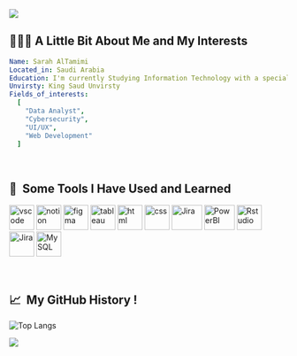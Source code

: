 <img src="https://camo.githubusercontent.com/daa279ca78be42b310b9d7d7ea35f996418037e6fc81a54fc91ce6732e7f2e9e/68747470733a2f2f63617073756c652d72656e6465722e76657263656c2e6170702f6170693f747970653d776176696e6726636f6c6f723d6772616469656e7426746578743d48656c6c6f21266865696768743d3130302673656374696f6e3d686561646572"/>

## 👩🏻‍💻 A Little Bit About Me and My Interests
```yaml
Name: Sarah AlTamimi
Located_in: Saudi Arabia
Education: I'm currently Studying Information Technology with a specialization in Cybersecurity
Unvirsty: King Saud Unvirsty
Fields_of_interests:
  [
    "Data Analyst",
    "Cybersecurity",
    "UI/UX",
    "Web Development"
  ]
```
</br>
<!--
- 🔭 - 🌱
-->
<h2> 🚀 &nbsp;Some Tools I Have Used and Learned</h2>
<p align="left">
<img src="https://cdn.jsdelivr.net/gh/devicons/devicon/icons/vscode/vscode-original.svg" alt="vscode" width="45" height="45"/>
<img src="https://cdn.iconscout.com/icon/free/png-256/free-notion-logo-icon-download-in-svg-png-gif-file-formats--productivity-application-brand-apps-pack-logos-icons-8630396.png?f=webp&w=256" alt="notion" width="45" height="45"/>
<img src="https://cdn.prod.website-files.com/652573f752f7acbb92e633e0/65577893ab916362d298f7e9_figma.png" alt="figma" width="45" height="45"/>
<img src="https://cdn.iconscout.com/icon/free/png-256/free-tableau-icon-download-in-svg-png-gif-file-formats--software-logo-freebies-pack-logos-icons-4489898.png" alt="tableau" width="45" height="45"/>
<img src="https://cdn-icons-png.flaticon.com/512/1532/1532556.png" alt="html" width="45" height="45"/>
<img src="https://uxwing.com/wp-content/themes/uxwing/download/brands-and-social-media/css-icon.png" alt="css" width="45" height="45"/>
<img src="https://upload.wikimedia.org/wikipedia/commons/thumb/8/8a/Jira_Logo.svg/2560px-Jira_Logo.svg.png" alt="Jira" width="55" height="45"/>
<img src="https://logos-world.net/wp-content/uploads/2022/02/Microsoft-Power-BI-Symbol.png" alt="PowerBI" width="55" height="45"/>
<img src="https://www.r-project.org/Rlogo.png" alt="Rstudio" width="45" height="45"/>
<img src="https://upload.wikimedia.org/wikipedia/commons/thumb/3/34/Microsoft_Office_Excel_%282019%E2%80%93present%29.svg/516px-Microsoft_Office_Excel_%282019%E2%80%93present%29.svg.png" alt="Jira" width="45" height="45"/>
  <img src="https://encrypted-tbn0.gstatic.com/images?q=tbn:ANd9GcSAMSSnWBIbcdN-rxZSQp19NXDLTh9UJa8xHWBrpFVhHmoPYvapFtYU9tqOtSJnWx_of9g&usqp=CAU" alt="MySQL" width="45" height="45"/>
  
</p>

</br>
<h2> 📈 &nbsp;My GitHub History ! </h2>

![Top Langs](https://github-readme-stats.vercel.app/api/top-langs/?username=tamimisa&hide_progress=true)

<img src="https://camo.githubusercontent.com/ff1d4eb768b74fa335491dd8a7e87d95017665c1570e5a8828fddfdb728da450/68747470733a2f2f63617073756c652d72656e6465722e76657263656c2e6170702f6170693f747970653d776176696e6726636f6c6f723d6772616469656e74266865696768743d3130302673656374696f6e3d666f6f746572"/>
